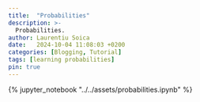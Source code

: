 ```yaml
---
title:  "Probabilities"
description: >-
  Probabilities.
author: Laurentiu Soica
date:   2024-10-04 11:08:03 +0200
categories: [Blogging, Tutorial]
tags: [learning probabilities]
pin: true
---
```


{% jupyter_notebook "../../assets/probabilities.ipynb" %}